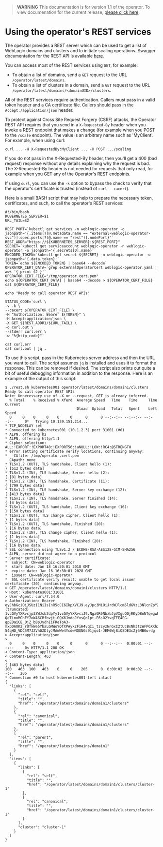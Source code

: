 > **WARNING** This documentation is for version 1.1 of the operator.  To view documenation for the current release, [please click here](/site).

# Using the operator's REST services

The operator provides a REST server which can be used to get a list of WebLogic domains and clusters and to initiate scaling operations.  Swagger documentation for the REST API is available [here](https://oracle.github.io/weblogic-kubernetes-operator/swagger/index.html).

You can access most of the REST services using `GET`, for example:

* To obtain a list of domains, send a `GET` request to the URL `/operator/latest/domains`.
* To obtain a list of clusters in a domain, send a `GET` request to the URL `/operator/latest/domains/<domainUID>/clusters`.

All of the REST services require authentication.  Callers must pass in a valid token header and a CA certificate file.  Callers should pass in the `Accept:/application/json` header.

To protect against Cross Site Request Forgery (CSRF) attacks, the Operator REST API requires that you send in a `X-Requested-By` header when you invoke a REST endpoint that makes a change (for example when you POST to the `/scale` endpoint).  The value is an arbitrary name such as 'MyClient'. For example, when using curl:

```
curl ... -H X-RequestedBy:MyClient ... -X POST .../scaling
```

If you do not pass in the X-Requested-By header, then you'll get a 400 (bad request) response without any details explaining why the request is bad.
The X-Requested-By header is not needed for requests that only read, for example when you GET any of the Operator's REST endpoints.

If using `curl`, you can use the `-k` option to bypass the check to verify that the operator's certificate is trusted (instead of `curl --cacert`).

Here is a small BASH script that may help to prepare the necessary token, certificates, and such, to call the operator's REST services:

```
#!/bin/bash
KUBERNETES_SERVER=$1
URL_TAIL=$2

REST_PORT=`kubectl get services -n weblogic-operator -o jsonpath='{.items[?(@.metadata.name == "external-weblogic-operator-svc")].spec.ports[?(@.name == "rest")].nodePort}'`
REST_ADDR="https://${KUBERNETES_SERVER}:${REST_PORT}"
SECRET=`kubectl get serviceaccount weblogic-operator -n weblogic-operator -o jsonpath='{.secrets[0].name}'`
ENCODED_TOKEN=`kubectl get secret ${SECRET} -n weblogic-operator -o jsonpath='{.data.token}'`
TOKEN=`echo ${ENCODED_TOKEN} | base64 --decode`
OPERATOR_CERT_DATA=`grep externalOperatorCert weblogic-operator.yaml | awk '{ print $2 }'`
OPERATOR_CERT_FILE="/tmp/operator.cert.pem"
echo ${OPERATOR_CERT_DATA} | base64 --decode > ${OPERATOR_CERT_FILE}
cat ${OPERATOR_CERT_FILE}

echo "Ready to call operator REST APIs"

STATUS_CODE=`curl \
-v -k \
--cacert ${OPERATOR_CERT_FILE} \
-H "Authorization: Bearer ${TOKEN}" \
-H Accept:application/json \
-X GET ${REST_ADDR}/${URL_TAIL} \
-o curl.out \
--stderr curl.err \
-w "%{http_code}"`

cat curl.err
cat curl.out | jq .
```

To use this script, pass in the Kubernetes server address and then the URL you want to call.   The script assumes `jq` is installed and uses it to format the response.  This can be removed if desired.  The script also prints out quite a bit of useful debugging information in addition to the response.  Here is an example of the output of this script:

```
$ ./rest.sh kubernetes001 operator/latest/domains/domain1/clusters
Ready to call operator REST APIs
Note: Unnecessary use of -X or --request, GET is already inferred.
  % Total    % Received % Xferd  Average Speed   Time    Time     Time  Current
                                 Dload  Upload   Total   Spent    Left  Speed
  0     0    0     0    0     0      0      0 --:--:-- --:--:-- --:--:--     0*   Trying 10.139.151.214...
* TCP_NODELAY set
* Connected to kubernetes001 (10.1.2.3) port 31001 (#0)
* ALPN, offering h2
* ALPN, offering http/1.1
* Cipher selection: ALL:!EXPORT:!EXPORT40:!EXPORT56:!aNULL:!LOW:!RC4:@STRENGTH
* error setting certificate verify locations, continuing anyway:
*   CAfile: /tmp/operator.cert.pem
  CApath: none
* TLSv1.2 (OUT), TLS handshake, Client hello (1):
} [512 bytes data]
* TLSv1.2 (IN), TLS handshake, Server hello (2):
{ [81 bytes data]
* TLSv1.2 (IN), TLS handshake, Certificate (11):
{ [799 bytes data]
* TLSv1.2 (IN), TLS handshake, Server key exchange (12):
{ [413 bytes data]
* TLSv1.2 (IN), TLS handshake, Server finished (14):
{ [4 bytes data]
* TLSv1.2 (OUT), TLS handshake, Client key exchange (16):
} [150 bytes data]
* TLSv1.2 (OUT), TLS change cipher, Client hello (1):
} [1 bytes data]
* TLSv1.2 (OUT), TLS handshake, Finished (20):
} [16 bytes data]
* TLSv1.2 (IN), TLS change cipher, Client hello (1):
{ [1 bytes data]
* TLSv1.2 (IN), TLS handshake, Finished (20):
{ [16 bytes data]
* SSL connection using TLSv1.2 / ECDHE-RSA-AES128-GCM-SHA256
* ALPN, server did not agree to a protocol
* Server certificate:
*  subject: CN=weblogic-operator
*  start date: Jan 18 16:30:01 2018 GMT
*  expire date: Jan 16 16:30:01 2028 GMT
*  issuer: CN=weblogic-operator
*  SSL certificate verify result: unable to get local issuer certificate (20), continuing anyway.
> GET /operator/latest/domains/domain1/clusters HTTP/1.1
> Host: kubernetes001:31001
> User-Agent: curl/7.54.0
> Authorization: Bearer eyJhbGciOiJSUzI1NiIsInR5cCI6IkpXVCJ9.eyJpc3MiOiJrdWJlcm5ldGVzL3NlcnZpY2VhY2NvdW50Iiwia3ViZXJuZXRlcy5pby9zZXJ2aWNlYWNjb3VudC9uYW1lc3BhY2UiOiJ3ZWJsb2dpYy1vcGVyYXRvciIsImt1YmVybmV0ZXMuaW8vc2VydmljZWFjY291bnQ (truncated) 1vcGVyYXRvcjp3ZWJsb2dpYy1vcGVyYXRvciJ9.NgaGR0NbzbJpVXguQDjRKyDBnNTqwgwPEXv3NjWwMcaf0OlN54apHubdrIx6KYz9ONGz-QeTLnoMChFY7oWA6CBfbvjt-GQX6JvdoJYxsQo1pt-E6sO2YvqTFE4EG-gpEDaiCE_OjZ_bBpJydhIiFReToA3-mxpDAUK2_rUfkWe5YEaLGMWoYQfXPAykzFiH4vqIi_tzzyzNnGxI2tUcBxNh3tzWFPGXKhzG18HswiwlFU5pe7XEYv4gJbvtV5tlGz7YdmH74Rc0dveV-54qHD_VDC5M7JZVh0ZDlyJMAmWe4YcdwNQQNGs91jqo1-JEM0Wj8iQSDE3cZj6MB0wrdg
> Accept:application/json
>
  0     0    0     0    0     0      0      0 --:--:--  0:00:01 --:--:--     0< HTTP/1.1 200 OK
< Content-Type: application/json
< Content-Length: 463
<
{ [463 bytes data]
100   463  100   463    0     0    205      0  0:00:02  0:00:02 --:--:--   205
* Connection #0 to host kubernetes001 left intact
{
  "links": [
    {
      "rel": "self",
      "title": "",
      "href": "/operator/latest/domains/domain1/clusters"
    },
    {
      "rel": "canonical",
      "title": "",
      "href": "/operator/latest/domains/domain1/clusters"
    },
    {
      "rel": "parent",
      "title": "",
      "href": "/operator/latest/domains/domain1"
    }
  ],
  "items": [
    {
      "links": [
        {
          "rel": "self",
          "title": "",
          "href": "/operator/latest/domains/domain1/clusters/cluster-1"
        },
        {
          "rel": "canonical",
          "title": "",
          "href": "/operator/latest/domains/domain1/clusters/cluster-1"
        }
      ],
      "cluster": "cluster-1"
    }
  ]
}
```
